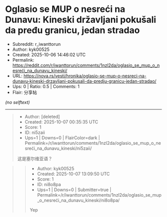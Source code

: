 # Oglasio se MUP o nesreći na Dunavu: Kineski državljani pokušali da pređu granicu, jedan stradao

- Subreddit: r_iwanttorun
- Author: kyk00525
- Created: 2025-10-06 14:46:02 UTC
- Permalink: https://reddit.com/r/iwanttorun/comments/1nzl2da/oglasio_se_mup_o_nesreći_na_dunavu_kineski/
- URL: https://nova.rs/vesti/hronika/oglasio-se-mup-o-nesreci-na-dunavu-kineski-drzavljani-pokusali-da-predju-granicu-jedan-stradao/
- Ups: 0 | Ratio: 0.5 | Comments: 1
- Flair: 分享帖

_(no selftext)_

---

> - Author: [deleted]
> - Created: 2025-10-07 00:35:35 UTC
> - Score: 1
> - ID: ni5zaii
> - Ups=1 | Downs=0 | FlairColor=dark | Permalink=/r/iwanttorun/comments/1nzl2da/oglasio_se_mup_o_nesreći_na_dunavu_kineski/ni5zaii/
>
> 这是塞尔维亚语？

>> - Author: kyk00525
>> - Created: 2025-10-07 13:09:50 UTC
>> - Score: 1
>> - ID: ni8o8pa
>> - Ups=1 | Downs=0 | Submitter=true | Permalink=/r/iwanttorun/comments/1nzl2da/oglasio_se_mup_o_nesreći_na_dunavu_kineski/ni8o8pa/
>>
>> Yep
